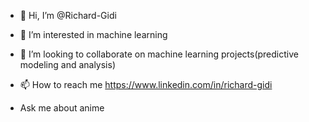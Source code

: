 - 👋 Hi, I’m @Richard-Gidi
- 👀 I’m interested in machine learning

- 💞️ I’m looking to collaborate on machine learning projects(predictive modeling and analysis)
- 📫 How to reach me https://www.linkedin.com/in/richard-gidi
- Ask me about anime

<!---
Richard-Gidi/Richard-Gidi is a ✨ special ✨ repository because its `README.md` (this file) appears on your GitHub profile.
You can click the Preview link to take a look at your changes.
--->
